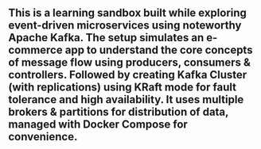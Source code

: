 ## This is a learning sandbox built while exploring event-driven microservices using noteworthy Apache Kafka. The setup simulates an e-commerce app to understand the core concepts of message flow using producers, consumers & controllers. Followed by creating Kafka Cluster (with replications) using KRaft mode for fault tolerance and high availability. It uses multiple brokers & partitions for distribution of data, managed with Docker Compose for convenience. 
